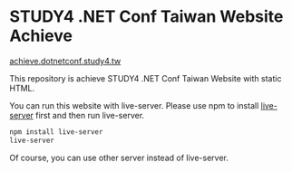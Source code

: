 # STUDY4 .NET Conf Taiwan Website Achieve

[achieve.dotnetconf.study4.tw](https://achieve.dotnetconf.study4.tw/)

This repository is achieve STUDY4 .NET Conf Taiwan Website with static HTML.

You can run this website with live-server. Please use npm to install [live-server](https://www.npmjs.com/package/live-server) first and then run live-server.

```bash
npm install live-server
live-server
```

Of course, you can use other server instead of live-server.
